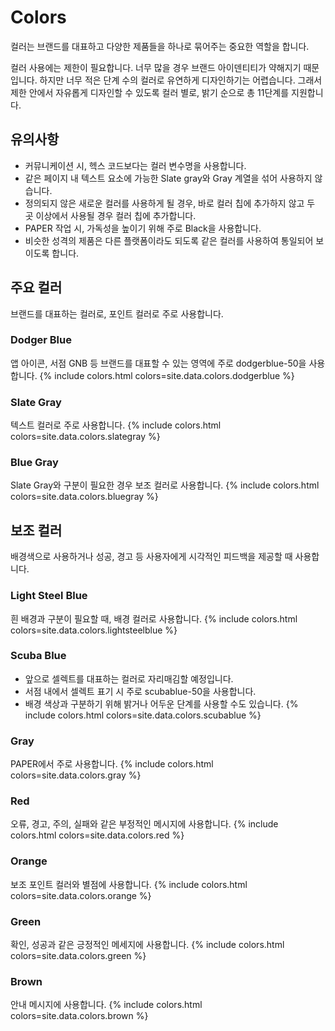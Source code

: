 ---
---

# Colors

컬러는 브랜드를 대표하고 다양한 제품들을 하나로 묶어주는 중요한 역할을 합니다.

컬러 사용에는 제한이 필요합니다. 너무 많을 경우 브랜드 아이덴티티가 약해지기 때문입니다. 하지만 너무 적은 단계 수의 컬러로 유연하게 디자인하기는 어렵습니다. 그래서 제한 안에서 자유롭게 디자인할 수 있도록 컬러 별로, 밝기 순으로 총 11단계를 지원합니다.

## 유의사항

- 커뮤니케이션 시, 헥스 코드보다는 컬러 변수명을 사용합니다.
- 같은 페이지 내 텍스트 요소에 가능한 Slate gray와 Gray 계열을 섞어 사용하지 않습니다.
- 정의되지 않은 새로운 컬러를 사용하게 될 경우, 바로 컬러 칩에 추가하지 않고 두 곳 이상에서 사용될 경우 컬러 칩에 추가합니다.
- PAPER 작업 시, 가독성을 높이기 위해 주로 Black을 사용합니다.
- 비슷한 성격의 제품은 다른 플랫폼이라도 되도록 같은 컬러를 사용하여 통일되어 보이도록 합니다.

## 주요 컬러

브랜드를 대표하는 컬러로, 포인트 컬러로 주로 사용합니다.

###  Dodger Blue

앱 아이콘, 서점 GNB 등 브랜드를 대표할 수 있는 영역에 주로 dodgerblue-50을 사용합니다.
{% include colors.html colors=site.data.colors.dodgerblue %}

###  Slate Gray

텍스트 컬러로 주로 사용합니다.
{% include colors.html colors=site.data.colors.slategray %}

###  Blue Gray

Slate Gray와 구분이 필요한 경우 보조 컬러로 사용합니다.
{% include colors.html colors=site.data.colors.bluegray %}


## 보조 컬러

배경색으로 사용하거나 성공, 경고 등 사용자에게 시각적인 피드백을 제공할 때 사용합니다.

### Light Steel Blue

흰 배경과 구분이 필요할 때, 배경 컬러로 사용합니다.
{% include colors.html colors=site.data.colors.lightsteelblue %}

### Scuba Blue

- 앞으로 셀렉트를 대표하는 컬러로 자리매김할 예정입니다.
- 서점 내에서 셀렉트 표기 시 주로 scubablue-50을 사용합니다.
- 배경 색상과 구분하기 위해 밝거나 어두운 단계를 사용할 수도 있습니다.
{% include colors.html colors=site.data.colors.scubablue %}

###  Gray

PAPER에서 주로 사용합니다.
{% include colors.html colors=site.data.colors.gray %}

###  Red

오류, 경고, 주의, 실패와 같은 부정적인 메시지에 사용합니다.
{% include colors.html colors=site.data.colors.red %}

### Orange

보조 포인트 컬러와 별점에 사용합니다.
{% include colors.html colors=site.data.colors.orange %}

###  Green

확인, 성공과 같은 긍정적인 메세지에 사용합니다.
{% include colors.html colors=site.data.colors.green %}

### Brown

안내 메시지에 사용합니다.
{% include colors.html colors=site.data.colors.brown %}
